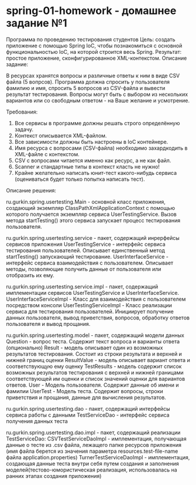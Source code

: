 # spring-01-homework - домашнее задание №1

Программа по проведению тестирования студентов
Цель: создать приложение с помощью Spring IoC, чтобы познакомиться с основной функциональностью IoC, на которой строится весь Spring. Результат: простое приложение, сконфигурированное XML-контекстом.
Описание задание:

В ресурсах хранятся вопросы и различные ответы к ним в виде CSV файла (5 вопрсов).
Программа должна спросить у пользователя фамилию и имя, спросить 5 вопросов из CSV-файла и вывести результат тестирования.
Вопросы могут быть с выбором из нескольких вариантов или со свободным ответом - на Ваше желание и усмотрение.

Требования:
1. Все сервисы в программе должны решать строго определённую задачу.
2. Контекст описывается XML-файлом.
3. Все зависимости должны быть настроены в IoC контейнере.
4. Имя ресурса с вопросами (CSV-файла) необходимо захардкодить в XML-файле с контекстом.
5. CSV с вопросами читается именно как ресурс, а не как файл.
6. Scanner и стандартные типы в контекст класть не нужно!
7. Крайне желательно написать юнит-тест какого-нибудь сервиса (оцениваться будет только попытка написать тест).

Описание решения:

ru.gurkin.spring.usertesting.Main - основной класс приложения, создающий экземпляр ClassPathXmlApplicationContext с помощью которого получается экземпляр сервиса UserTestingService. 
Вызов метода startTesting() этого сервиса запускает процесс тестирования пользователя.

ru.gurkin.spring.usertesting.service - пакет, содержащий инрерфейсы сервисов приложения
	UserTestingService - интерфейс сервиса тестирования пользователей. Описывает единственный метод startTesting() запускающий тестирование.
	UserInterfaceService - интерфейс сервиса взаимодействия с пользователем. Описывает методы, позволяющие получить данные от пользователя или отобразить их ему.

ru.gurkin.spring.usertesting.service.impl - пакет, содержащий имплементации сервисов UserTestingService и UserInterfaceService.
	UserInterfaceServiceImpl - Класс для взаимодействия с пользователем посредством консоли
	UserTestingServiceImpl - Класс реализации сервиса для тестирования пользователей. Инициирует получение данных пользователя, вывод приветствия, вопросов, обработку ответов пользователя и вывод прощания.

ru.gurkin.spring.usertesting.model - пакет, содержащий модели данных
	Question - вопрос теста. Содержит текст вопроса и варианты ответа (опционально)
	Result - модель описывает один из возможных результатов тестирования. Состоит из строки результата и верхней и нижней границ оценки
	ResultValue - модель описывает вариант ответа и соответствующую ему оценку
	TestResults - модель содержит список возможных результатов тестирования с верхней и нижней границами соответствующей им оценки и список значений оценки для вариантов ответов.
	User - Модель пользователя. Содержит данные об имени и фамилии
	UserTest - Модель теста. Содержит вопросы, строки приветствия и прощания, данные для вычисления результатов.

ru.gurkin.spring.usertesting.dao - пакет, содержащий интерфейсы сервиса работы с данными
	TestServiceDao - интерфейс сервиса получения данных теста
	
ru.gurkin.spring.usertesting.dao.impl - пакет, содержащий реализации TestServiceDao:
	CSVTestServiceDaoImpl - имплементация, получающая данные о тесте из .csv файла, лежащего папке ресурсов приложения (имя файла берется из значения параметра resources.test-file-name файла application.properties)
	TurnerTestServiceDaoImpl - имплементация, создающая данные теста внутри себя путем создания и заполнения моделей(тестово-юмористическая реализация, использовалась на ранних этапах создания приложения)